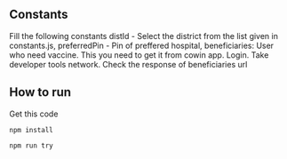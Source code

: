 ## Constants
Fill the following constants
distId - Select the district from the list given in constants.js,
preferredPin - Pin of preffered hospital,
beneficiaries: User who need vaccine. This you need to get it from cowin app. Login. Take developer tools network. Check the response of beneficiaries url 

## How to run

Get this code

`npm install`

`npm run try`


